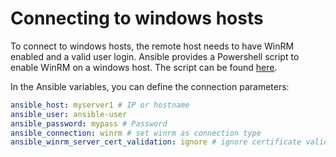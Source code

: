 # Connecting to windows hosts
To connect to windows hosts, the remote host needs to have WinRM enabled and a valid user login.
Ansible provides a Powershell script to enable WinRM on a windows host. The script can be found [here](https://github.com/ansible/ansible/blob/devel/examples/scripts/ConfigureRemotingForAnsible.ps1).

In the Ansible variables, you can define the connection parameters:


```yaml title="variables per host"
ansible_host: myserver1 # IP or hostname
ansible_user: ansible-user
ansible_password: mypass # Password
ansible_connection: winrm # set winrm as connection type
ansible_winrm_server_cert_validation: ignore # ignore certificate validation, only for testing
```
